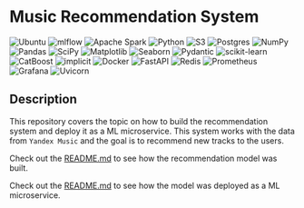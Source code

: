 # Music Recommendation System

![Ubuntu](https://img.shields.io/badge/Ubuntu-E95420?style=for-the-badge&logo=ubuntu&logoColor=white)
![mlflow](https://img.shields.io/badge/mlflow-%23d9ead3.svg?style=for-the-badge&logo=numpy&logoColor=blue)
![Apache Spark](https://img.shields.io/badge/Apache%20Spark-FDEE21?style=flat-square&logo=apachespark&logoColor=black)
![Python](https://img.shields.io/badge/python-3670A0?style=for-the-badge&logo=python&logoColor=ffdd54)
![S3](https://img.shields.io/badge/S3-003366?style=for-the-badge)
![Postgres](https://img.shields.io/badge/postgres-%23316192.svg?style=for-the-badge&logo=postgresql&logoColor=white)
![NumPy](https://img.shields.io/badge/numpy-%23013243.svg?style=for-the-badge&logo=numpy&logoColor=white)
![Pandas](https://img.shields.io/badge/pandas-%23150458.svg?style=for-the-badge&logo=pandas&logoColor=white)
![SciPy](https://img.shields.io/badge/SciPy-%230C55A5.svg?style=for-the-badge&logo=scipy&logoColor=%white)
![Matplotlib](https://img.shields.io/badge/Matplotlib-%23ffffff.svg?style=for-the-badge&logo=Matplotlib&logoColor=black)
![Seaborn](https://img.shields.io/badge/Seaborn-219ebc?style=for-the-badge)
![Pydantic](https://img.shields.io/badge/Pydantic-CC0066?style=for-the-badge)
![scikit-learn](https://img.shields.io/badge/scikit--learn-%23F7931E.svg?style=for-the-badge&logo=scikit-learn&logoColor=white)
![CatBoost](https://img.shields.io/badge/CatBoost-yellow?style=for-the-badge)
![implicit](https://img.shields.io/badge/implicit-000000?style=for-the-badge&logo=implicit&logoColor=white)
![Docker](https://img.shields.io/badge/docker-%230db7ed.svg?style=for-the-badge&logo=docker&logoColor=white)
![FastAPI](https://img.shields.io/badge/FastAPI-005571?style=for-the-badge&logo=fastapi)
![Redis](https://img.shields.io/badge/redis-%23DD0031.svg?style=for-the-badge&logo=redis&logoColor=white)
![Prometheus](https://img.shields.io/badge/Prometheus-E6522C?style=for-the-badge&logo=Prometheus&logoColor=white)
![Grafana](https://img.shields.io/badge/grafana-%23F46800.svg?style=for-the-badge&logo=grafana&logoColor=white)
![Uvicorn](https://img.shields.io/badge/Uvicorn-223366?style=for-the-badge)


## Description

This repository covers the topic on how to build the recommendation system and deploy it as a ML microservice.
This system works with the data from `Yandex Music` and the goal is to recommend new tracks to the users.

Check out the [README.md](/experiments/README.md) to see how the recommendation model was built.

Check out the [README.md](/services/README.md) to see how the model was deployed as a ML microservice.